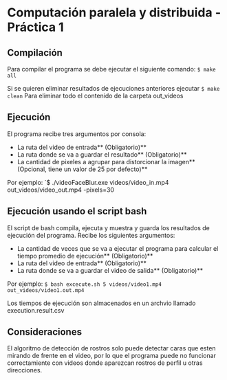# Computación paralela y distribuida - Práctica 1

## Compilación
Para compilar el programa se debe ejecutar el siguiente comando:
`$ make all`

Si se quieren eliminar resultados de ejecuciones anteriores ejecutar
`$ make clean`
Para eliminar todo el contenido de la carpeta out_videos

## Ejecución
El programa recibe tres argumentos por consola:
- La ruta del video de entrada** (Obligatorio)**
- La ruta donde se va a guardar el resultado** (Obligatorio)**
- La cantidad de pixeles a agrupar para distorcionar la imagen** (Opcional, tiene un valor de 25 por defecto)**

Por ejemplo:
`$ ./videoFaceBlur.exe videos/video_in.mp4 out_videos/video_out.mp4 -pixels=30

## Ejecución usando el script bash
El script de bash compila, ejecuta y muestra y guarda los resultados de ejecución del programa. Recibe los siguientes argumentos:
- La cantidad de veces que se va a ejecutar el programa para calcular el tiempo promedio de ejecución** (Obligatorio)**
- La ruta del video de entrada** (Obligatorio)**
- La ruta donde se va a guardar el video de salida** (Obligatorio)**

Por ejemplo:
`$ bash excecute.sh 5 videos/video1.mp4 out_videos/video1.out.mp4`

Los tiempos de ejecución son almacenados en un archvio llamado execution.result.csv

## Consideraciones
El algoritmo de detección de rostros solo puede detectar caras que esten mirando de frente en el video, por lo que el programa puede no funcionar correctamiente con videos donde aparezcan rostros de perfil u otras direcciones.